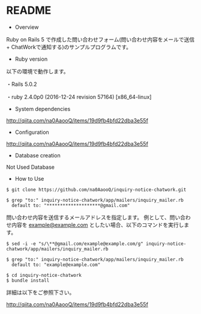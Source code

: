 # README

* Overview

Ruby on Rails 5 で作成した問い合わせフォーム(問い合わせ内容をメールで送信 + ChatWorkで通知する)のサンプルプログラムです。

* Ruby version

以下の環境で動作します。

・Rails 5.0.2

・ruby 2.4.0p0 (2016-12-24 revision 57164) [x86_64-linux]

* System dependencies

http://qiita.com/na0AaooQ/items/19d9fb4bfd22dba3e55f

* Configuration

http://qiita.com/na0AaooQ/items/19d9fb4bfd22dba3e55f

* Database creation

Not Used Database

* How to Use

```
$ git clone https://github.com/na0AaooQ/inquiry-notice-chatwork.git
```

```
$ grep "to:" inquiry-notice-chatwork/app/mailers/inquiry_mailer.rb 
  default to: "********************@gmail.com"
```

問い合わせ内容を送信するメールアドレスを指定します。
例として、問い合わせ内容を example@example.com としたい場合、以下のコマンドを実行します。

```
$ sed -i -e "s/\**@gmail.com/example@example.com/g" inquiry-notice-chatwork/app/mailers/inquiry_mailer.rb 
```

```
$ grep "to:" inquiry-notice-chatwork/app/mailers/inquiry_mailer.rb 
  default to: "example@example.com"
```

```
$ cd inquiry-notice-chatwork
$ bundle install
```

詳細は以下をご参照下さい。

http://qiita.com/na0AaooQ/items/19d9fb4bfd22dba3e55f


